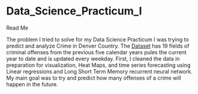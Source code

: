 # Data_Science_Practicum_I
Read Me


The problem I tried to solve for my Data Science Practicum I was trying to predict and analyze Crime in Denver Country.  The [Dataset](https://www.denvergov.org/opendata/dataset/city-and-county-of-denver-crime) has 19 fields of criminal offenses from the previous five calendar years pules the current year to date and is updated every weekday. First, I cleaned the data in preparation for visualization, Heat Maps, and time series forecasting using Linear regressions and Long Short Term Memory recurrent neural network. My main goal was to try and predict how many offenses of a crime will happen in the future.
